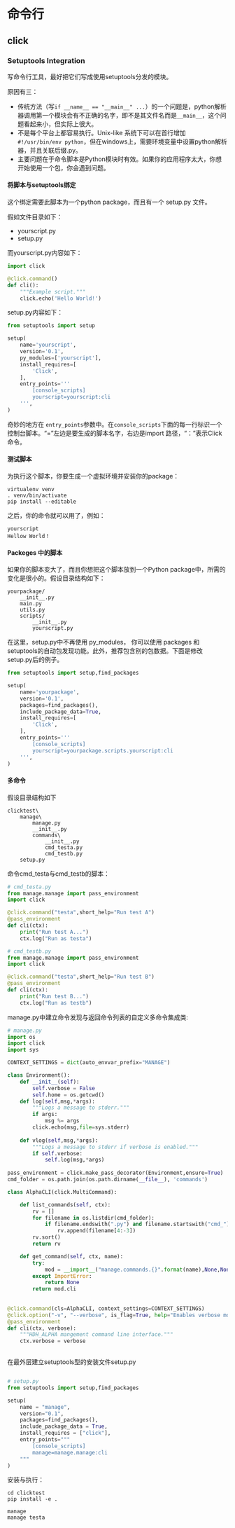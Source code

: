 # 命令行

## click

### Setuptools Integration
写命令行工具，最好把它们写成使用setuptools分发的模块。

原因有三：
- 传统方法（写```if __name__ == "__main__" ...```）的一个问题是，python解析器调用第一个模块会有不正确的名字，即不是其文件名而是```__main__```，这个问题看起来小，但实际上很大。
- 不是每个平台上都容易执行。Unix-like 系统下可以在首行增加```#!/usr/bin/env python```，但在windows上，需要环境变量中设置python解析器，并且关联后缀.py。
- 主要问题在于命令脚本是Python模块时有效。如果你的应用程序太大，你想开始使用一个包，你会遇到问题。

#### 将脚本与setuptools绑定

这个绑定需要此脚本为一个python package，而且有一个 setup.py 文件。

假如文件目录如下：
- yourscript.py
- setup.py


而yourscript.py内容如下：
```python
import click

@click.command()
def cli():
    """Example script."""
    click.echo('Hello World!')
```

setup.py内容如下：
```python
from setuptools import setup

setup(
    name='yourscript',
    version='0.1',
    py_modules=['yourscript'],
    install_requires=[
        'Click',
    ],
    entry_points='''
        [console_scripts]
        yourscript=yourscript:cli
    ''',
)
```

奇妙的地方在 ```entry_points```参数中。在```console_scripts```下面的每一行标识一个控制台脚本。“=”左边是要生成的脚本名字，右边是import 路径，“：”表示Click命令。

#### 测试脚本

为执行这个脚本，你要生成一个虚拟环境并安装你的package：
```shell
virtualenv venv
. venv/bin/activate
pip install --editable
```
之后，你的命令就可以用了，例如：
```
yourscript
Hellow World！
```

#### Packeges 中的脚本

如果你的脚本变大了，而且你想把这个脚本放到一个Python package中，所需的变化是很小的。假设目录结构如下：
```
yourpackage/
    __init__.py
    main.py
    utils.py
    scripts/
        __init__.py
        yourscript.py
```

在这里，setup.py中不再使用 py_modules， 你可以使用 packages 和setuptools的自动包发现功能。此外，推荐包含别的包数据。下面是修改setup.py后的例子。

```python
from setuptools import setup,find_packages

setup(
    name='yourpackage',
    version='0.1',
    packages=find_packages(),
    include_package_data=True,
    install_requires=[
        'Click',
    ],
    entry_points='''
        [console_scripts]
        yourscript=yourpackage.scripts.yourscript:cli
    ''',
)
```

#### 多命令

假设目录结构如下
```
clicktest\
    manage\
        manage.py
        __init__.py
        commands\
            __init__.py
            cmd_testa.py
            cmd_testb.py
    setup.py
```

命令cmd_testa与cmd_testb的脚本：
```python
# cmd_testa.py
from manage.manage import pass_environment
import click

@click.command("testa",short_help="Run test A")
@pass_environment
def cli(ctx):
    print("Run test A...")
    ctx.log("Run as testa")

```

```python
# cmd_testb.py
from manage.manage import pass_environment
import click

@click.command("testa",short_help="Run test B")
@pass_environment
def cli(ctx):
    print("Run test B...")
    ctx.log("Run as testb")

```

manage.py中建立命令发现与返回命令列表的自定义多命令集成类:
```python
# manage.py
import os
import click
import sys

CONTEXT_SETTINGS = dict(auto_envvar_prefix="MANAGE")

class Environment():
    def __init__(self):
        self.verbose = False
        self.home = os.getcwd()
    def log(self,msg,*args):
        """Logs a message to stderr."""
        if args:
            msg %= args
        click.echo(msg,file=sys.stderr)
        
    def vlog(self,msg,*args):
        """Logs a message to stderr if verbose is enabled."""
        if self.verbose:
            self.log(msg,*args)
            
pass_environment = click.make_pass_decorator(Environment,ensure=True)
cmd_folder = os.path.join(os.path.dirname(__file__), 'commands')

class AlphaCLI(click.MultiCommand):

    def list_commands(self, ctx):
        rv = []
        for filename in os.listdir(cmd_folder):
            if filename.endswith(".py") and filename.startswith("cmd_"):
                rv.append(filename[4:-3])
        rv.sort()
        return rv

    def get_command(self, ctx, name):
        try:
            mod = __import__("manage.commands.{}".format(name),None,None,["cli"])
        except ImportError:
            return None
        return mod.cli
            
  
@click.command(cls=AlphaCLI, context_settings=CONTEXT_SETTINGS)
@click.option("-v", "--verbose", is_flag=True, help="Enables verbose mode.")
@pass_environment
def cli(ctx, verbose):
    """HDH_ALPHA mangement command line interface."""
    ctx.verbose = verbose
    
```

在最外层建立setuptools型的安装文件setup.py
```python

# setup.py
from setuptools import setup,find_packages

setup(
    name = "manage",
    version="0.1",
    packages=find_packages(),
    include_package_data = True,
    install_requires = ["click"],
    entry_points="""
        [console_scripts]
        manage=manage.manage:cli
    """
)

```

安装与执行：
```shell
cd clicktest
pip install -e .

manage 
manage testa
```

